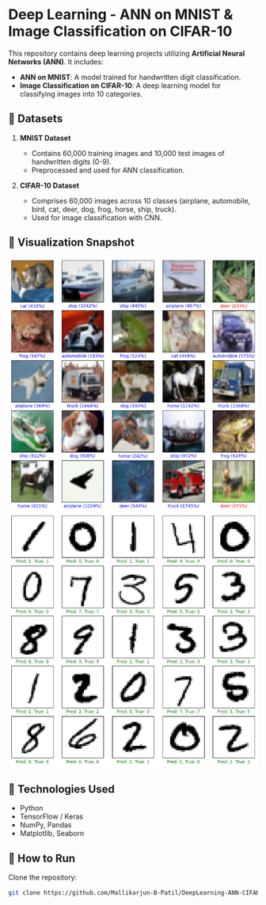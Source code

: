 # Deep Learning - ANN on MNIST & Image Classification on CIFAR-10

This repository contains deep learning projects utilizing **Artificial Neural Networks (ANN)**. It includes:  
- **ANN on MNIST**: A model trained for handwritten digit classification.  
- **Image Classification on CIFAR-10**: A deep learning model for classifying images into 10 categories.

## 📌 Datasets
1. **MNIST Dataset**  
   - Contains 60,000 training images and 10,000 test images of handwritten digits (0-9).  
   - Preprocessed and used for ANN classification.

2. **CIFAR-10 Dataset**  
   - Comprises 60,000 images across 10 classes (airplane, automobile, bird, cat, deer, dog, frog, horse, ship, truck).  
   - Used for image classification with CNN.

## 📸 Visualization Snapshot
![Image Classification](Image_Classification.png)
![Pixel Identification](Pixel_identification.png)

## 🚀 Technologies Used
- Python  
- TensorFlow / Keras  
- NumPy, Pandas  
- Matplotlib, Seaborn  

## 📌 How to Run
Clone the repository:
   ```bash
   git clone https://github.com/Mallikarjun-B-Patil/DeepLearning-ANN-CIFAR10-MNIST.git
   ```
